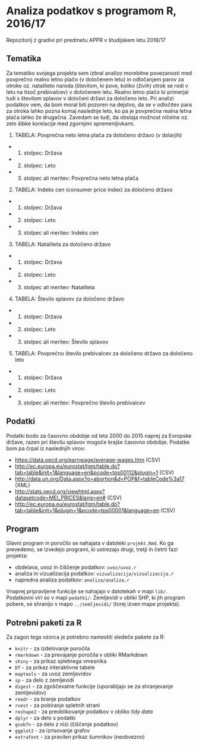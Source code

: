 # Analiza podatkov s programom R, 2016/17

Repozitorij z gradivi pri predmetu APPR v študijskem letu 2016/17

## Tematika

Za tematiko svojega projekta sem izbral analizo morebitne povezanosti med povprečno realno letno plačo (v določenem letu) in odločanjem parov za otroke oz. nataliteto naroda (številom, ki pove, koliko (živih) otrok se rodi v letu na tisoč prebivalcev) v določenem letu. Realno letno plačo bi primerjal tudi s številom splavov v določeni državi za določeno leto. Pri analizi podatkov vem, da bom moral biti pozoren na dejstvo, da se v odločitev para za otroka lahko pozna komaj naslednje leto, ko pa je povprečna realna letna plača lahko že drugačna. Zavedam se tudi, da obstaja možnost ničelne oz. zelo šibke korelacije med zgornjimi spremenljivkami.

1. TABELA: Povprečna neto letna plača za določeno državo (v dolarjih)
* 1. stolpec: Država
* 2. stolpec: Leto
* 3. stolpec ali meritev: Povprečna neto letna plača

2. TABELA: Indeks cen (consumer price index) za določeno državo
* 1. stolpec: Država
* 2. stolpec: Leto
* 3. stolpec ali meritev: Indeks cen

3. TABELA: Nataliteta za določeno državo
* 1. stolpec: Država
* 2. stolpec: Leto
* 3. stolpec ali meritev: Nataliteta

4. TABELA: Število splavov za določeno državo
* 1. stolpec: Država
* 2. stolpec: Leto
* 3. stolpec ali meritev: Število splavov

5. TABELA: Povprečno število prebivalcev za določeno državo za določeno leto
* 1. stolpec: Država
* 2. stolpec: Leto
* 3. stolpec ali meritev: Povprečno število prebivalcev

## Podatki

Podatki bodo za časovno obdobje od leta 2000 do 2015 naprej za Evropske države, razen pri številu splavov mogoče krajše časovno obdobje. Podatke bom pa črpal iz naslednjih virov:
* https://data.oecd.org/earnwage/average-wages.htm (CSV)
* http://ec.europa.eu/eurostat/tgm/table.do?tab=table&init=1&language=en&pcode=tps00112&plugin=1 (CSV)
* http://data.un.org/Data.aspx?q=abortion&d=POP&f=tableCode%3a17 (XML)
* http://stats.oecd.org/viewhtml.aspx?datasetcode=MEI_PRICES&lang=en# (CSV)
* http://ec.europa.eu/eurostat/tgm/table.do?tab=table&init=1&plugin=1&pcode=tps00001&language=en (CSV)


## Program

Glavni program in poročilo se nahajata v datoteki `projekt.Rmd`. Ko ga prevedemo,
se izvedejo programi, ki ustrezajo drugi, tretji in četrti fazi projekta:

* obdelava, uvoz in čiščenje podatkov: `uvoz/uvoz.r`
* analiza in vizualizacija podatkov: `vizualizacija/vizualizacija.r`
* napredna analiza podatkov: `analiza/analiza.r`

Vnaprej pripravljene funkcije se nahajajo v datotekah v mapi `lib/`. Podatkovni
viri so v mapi `podatki/`. Zemljevidi v obliki SHP, ki jih program pobere, se
shranijo v mapo `../zemljevidi/` (torej izven mape projekta).

## Potrebni paketi za R

Za zagon tega vzorca je potrebno namestiti sledeče pakete za R:

* `knitr` - za izdelovanje poročila
* `rmarkdown` - za prevajanje poročila v obliki RMarkdown
* `shiny` - za prikaz spletnega vmesnika
* `DT` - za prikaz interaktivne tabele
* `maptools` - za uvoz zemljevidov
* `sp` - za delo z zemljevidi
* `digest` - za zgoščevalne funkcije (uporabljajo se za shranjevanje zemljevidov)
* `readr` - za branje podatkov
* `rvest` - za pobiranje spletnih strani
* `reshape2` - za preoblikovanje podatkov v obliko *tidy data*
* `dplyr` - za delo s podatki
* `gsubfn` - za delo z nizi (čiščenje podatkov)
* `ggplot2` - za izrisovanje grafov
* `extrafont` - za pravilen prikaz šumnikov (neobvezno)
